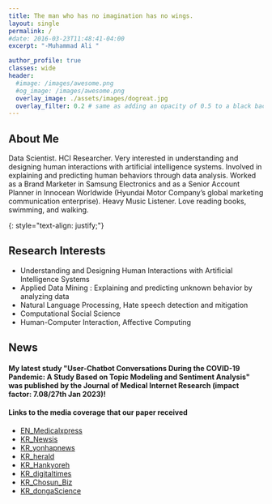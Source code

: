 ```yaml
---
title: The man who has no imagination has no wings.
layout: single
permalink: /
#date: 2016-03-23T11:48:41-04:00
excerpt: "-Muhammad Ali "  

author_profile: true
classes: wide
header:
  #image: /images/awesome.png
  #og_image: /images/awesome.png
  overlay_image: ./assets/images/dogreat.jpg
  overlay_filter: 0.2 # same as adding an opacity of 0.5 to a black background
---
```

## About Me
Data Scientist. HCI Researcher. Very interested in understanding and designing human interactions with artificial intelligence systems. Involved in explaining and predicting human behaviors through data analysis. Worked as a Brand Marketer in Samsung Electronics and as a Senior Account Planner in Innocean Worldwide (Hyundai Motor Company’s global marketing communication enterprise). Heavy Music Listener. Love reading books, swimming, and walking.

{: style="text-align: justify;"}

## Research Interests
* Understanding and Designing Human Interactions with Artificial Intelligence Systems
* Applied Data Mining : Explaining and predicting unknown behavior by analyzing data
* Natural Language Processing, Hate speech detection and mitigation
* Computational Social Science
* Human-Computer Interaction, Affective Computing




## News
#### My latest study "User-Chatbot Conversations During the COVID-19 Pandemic: A Study Based on Topic Modeling and Sentiment Analysis" was published by the Journal of Medical Internet Research (impact factor: 7.08/27th Jan 2023)!
#### Links to the media coverage that our paper received
 - [EN_Medicalxpress](https://medicalxpress.com/news/2023-01-people-interacted-chatbots-covid-pandemic.html)
 - [KR_Newsis](https://newsis.com/view/?id=NISX20230118_0002163201&cID=10807&pID=10800)
 - [KR_yonhapnews](https://www.yna.co.kr/view/AKR20230118054500063?input=1179m)
 - [KR_herald](http://news.heraldcorp.com/view.php?ud=20230118000233)
 - [KR_Hankyoreh](https://www.hani.co.kr/arti/economy/it/1076172.html)
 - [KR_digitaltimes](http://www.dt.co.kr/contents.html?article_no=2023011802109931731002&ref=daum)
 - [KR_Chosun_Biz](https://v.daum.net/v/20230118181018891)
 - [KR_dongaScience](https://www.dongascience.com/news.php?idx=58091) 

